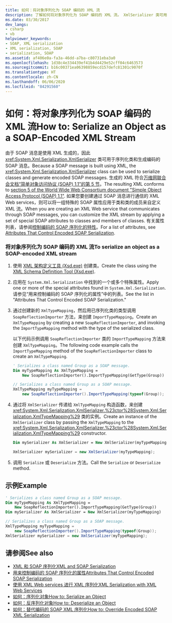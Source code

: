 ```yaml
---
title: 如何：将对象序列化为 SOAP 编码的 XML 流
description: 了解如何将对象序列化为 SOAP 编码的 XML 流。 XmlSerializer 类可用于序列化类和生成编码的 SOAP 消息。
ms.date: 03/30/2017
dev_langs:
- csharp
- vb
helpviewer_keywords:
- SOAP, XML serialization
- XML serialization, SOAP
- serialization, SOAP
ms.assetid: af406e0a-fa3a-46dd-a7ba-c80731eba3a0
ms.openlocfilehash: 1d38c4e334439ef41b4d4429e52cff04c6463573
ms.sourcegitcommit: b16c00371ea06398859ecd157defc81301c9070f
ms.translationtype: HT
ms.contentlocale: zh-CN
ms.lasthandoff: 06/06/2020
ms.locfileid: "84291560"
---
```

# <a name="how-to-serialize-an-object-as-a-soap-encoded-xml-stream"></a><span data-ttu-id="dcc41-104">如何：将对象序列化为 SOAP 编码的 XML 流</span><span class="sxs-lookup"><span data-stu-id="dcc41-104">How to: Serialize an Object as a SOAP-Encoded XML Stream</span></span>
  
 <span data-ttu-id="dcc41-105">由于 SOAP 消息是使用 XML 生成的，因此 <xref:System.Xml.Serialization.XmlSerializer> 类可用于序列化类和生成编码的 SOAP 消息。</span><span class="sxs-lookup"><span data-stu-id="dcc41-105">Because a SOAP message is built using XML, the <xref:System.Xml.Serialization.XmlSerializer> class can be used to serialize classes and generate encoded SOAP messages.</span></span> <span data-ttu-id="dcc41-106">生成的 XML 符合[万维网联合会文档“简单对象访问协议 (SOAP) 1.1”的第 5 节](https://www.w3.org/TR/2000/NOTE-SOAP-20000508/#_Toc478383512)。</span><span class="sxs-lookup"><span data-stu-id="dcc41-106">The resulting XML conforms to [section 5 of the World Wide Web Consortium document "Simple Object Access Protocol (SOAP) 1.1"](https://www.w3.org/TR/2000/NOTE-SOAP-20000508/#_Toc478383512).</span></span> <span data-ttu-id="dcc41-107">如果您要创建通过 SOAP 消息进行通信的 XML Web services，则可以将一组特殊的 SOAP 属性应用于类和类的成员来自定义 XML 流。</span><span class="sxs-lookup"><span data-stu-id="dcc41-107">When you are creating an XML Web service that communicates through SOAP messages, you can customize the XML stream by applying a set of special SOAP attributes to classes and members of classes.</span></span> <span data-ttu-id="dcc41-108">有关属性列表，请参阅[控制编码的 SOAP 序列化的特性](attributes-that-control-encoded-soap-serialization.md)。</span><span class="sxs-lookup"><span data-stu-id="dcc41-108">For a list of attributes, see [Attributes That Control Encoded SOAP Serialization](attributes-that-control-encoded-soap-serialization.md).</span></span>  
  
### <a name="to-serialize-an-object-as-a-soap-encoded-xml-stream"></a><span data-ttu-id="dcc41-109">将对象序列化为 SOAP 编码的 XML 流</span><span class="sxs-lookup"><span data-stu-id="dcc41-109">To serialize an object as a SOAP-encoded XML stream</span></span>  
  
1. <span data-ttu-id="dcc41-110">使用 [XML 架构定义工具 (Xsd.exe)](xml-schema-definition-tool-xsd-exe.md) 创建类。</span><span class="sxs-lookup"><span data-stu-id="dcc41-110">Create the class using the [XML Schema Definition Tool (Xsd.exe)](xml-schema-definition-tool-xsd-exe.md).</span></span>  
  
2. <span data-ttu-id="dcc41-111">应用在 `System.Xml.Serialization` 中找到的一个或多个特殊属性。</span><span class="sxs-lookup"><span data-stu-id="dcc41-111">Apply one or more of the special attributes found in `System.Xml.Serialization`.</span></span> <span data-ttu-id="dcc41-112">请参见“用来控制编码的 SOAP 序列化的属性”中的列表。</span><span class="sxs-lookup"><span data-stu-id="dcc41-112">See the list in "Attributes That Control Encoded SOAP Serialization."</span></span>  
  
3. <span data-ttu-id="dcc41-113">通过创建新的 `XmlTypeMapping`，然后用已序列化类的类型调用 `SoapReflectionImporter` 方法，来创建 `ImportTypeMapping`。</span><span class="sxs-lookup"><span data-stu-id="dcc41-113">Create an `XmlTypeMapping` by creating a new `SoapReflectionImporter`, and invoking the `ImportTypeMapping` method with the type of the serialized class.</span></span>  
  
     <span data-ttu-id="dcc41-114">以下代码示例调用 `SoapReflectionImporter` 类的 `ImportTypeMapping` 方法来创建 `XmlTypeMapping`。</span><span class="sxs-lookup"><span data-stu-id="dcc41-114">The following code example calls the `ImportTypeMapping` method of the `SoapReflectionImporter` class to create an `XmlTypeMapping`.</span></span>  
  
    ```vb  
    ' Serializes a class named Group as a SOAP message.  
    Dim myTypeMapping As XmlTypeMapping =
        New SoapReflectionImporter().ImportTypeMapping(GetType(Group))  
    ```  
  
    ```csharp  
    // Serializes a class named Group as a SOAP message.  
    XmlTypeMapping myTypeMapping =
        new SoapReflectionImporter().ImportTypeMapping(typeof(Group));
    ```  
  
4. <span data-ttu-id="dcc41-115">通过将 `XmlSerializer` 传递给 `XmlTypeMapping` 构造函数，来创建 <xref:System.Xml.Serialization.XmlSerializer.%23ctor%28System.Xml.Serialization.XmlTypeMapping%29> 类的实例。</span><span class="sxs-lookup"><span data-stu-id="dcc41-115">Create an instance of the `XmlSerializer` class by passing the `XmlTypeMapping` to the <xref:System.Xml.Serialization.XmlSerializer.%23ctor%28System.Xml.Serialization.XmlTypeMapping%29> constructor.</span></span>  
  
    ```vb  
    Dim mySerializer As XmlSerializer = New XmlSerializer(myTypeMapping)  
    ```  
  
    ```csharp  
    XmlSerializer mySerializer = new XmlSerializer(myTypeMapping);  
    ```  
  
5. <span data-ttu-id="dcc41-116">调用 `Serialize` 或 `Deserialize` 方法。</span><span class="sxs-lookup"><span data-stu-id="dcc41-116">Call the `Serialize` or `Deserialize` method.</span></span>  
  
## <a name="example"></a><span data-ttu-id="dcc41-117">示例</span><span class="sxs-lookup"><span data-stu-id="dcc41-117">Example</span></span>  
  
```vb  
' Serializes a class named Group as a SOAP message.  
Dim myTypeMapping As XmlTypeMapping =
    New SoapReflectionImporter().ImportTypeMapping(GetType(Group))
Dim mySerializer As XmlSerializer = New XmlSerializer(myTypeMapping)  
```  
  
```csharp  
// Serializes a class named Group as a SOAP message.  
XmlTypeMapping myTypeMapping =
    new SoapReflectionImporter().ImportTypeMapping(typeof(Group));
XmlSerializer mySerializer = new XmlSerializer(myTypeMapping);  
```  
  
## <a name="see-also"></a><span data-ttu-id="dcc41-118">请参阅</span><span class="sxs-lookup"><span data-stu-id="dcc41-118">See also</span></span>

- [<span data-ttu-id="dcc41-119">XML 和 SOAP 序列化</span><span class="sxs-lookup"><span data-stu-id="dcc41-119">XML and SOAP Serialization</span></span>](xml-and-soap-serialization.md)
- [<span data-ttu-id="dcc41-120">用来控制编码的 SOAP 序列化的属性</span><span class="sxs-lookup"><span data-stu-id="dcc41-120">Attributes That Control Encoded SOAP Serialization</span></span>](attributes-that-control-encoded-soap-serialization.md)
- [<span data-ttu-id="dcc41-121">使用 XML Web services 进行 XML 序列化</span><span class="sxs-lookup"><span data-stu-id="dcc41-121">XML Serialization with XML Web Services</span></span>](xml-serialization-with-xml-web-services.md)
- [<span data-ttu-id="dcc41-122">如何：序列化对象</span><span class="sxs-lookup"><span data-stu-id="dcc41-122">How to: Serialize an Object</span></span>](how-to-serialize-an-object.md)
- [<span data-ttu-id="dcc41-123">如何：反序列化对象</span><span class="sxs-lookup"><span data-stu-id="dcc41-123">How to: Deserialize an Object</span></span>](how-to-deserialize-an-object.md)
- [<span data-ttu-id="dcc41-124">如何：替代编码的 SOAP XML 序列化</span><span class="sxs-lookup"><span data-stu-id="dcc41-124">How to: Override Encoded SOAP XML Serialization</span></span>](how-to-override-encoded-soap-xml-serialization.md)
